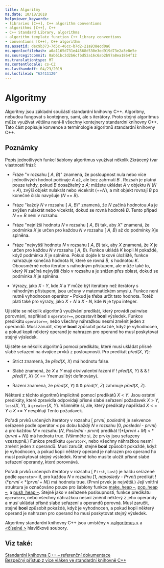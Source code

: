 ```yaml
---
title: Algoritmy
ms.date: 10/18/2018
helpviewer_keywords:
- libraries [C++], C++ algorithm conventions
- algorithms [C++], C++
- C++ Standard Library, algorithms
- algorithm template function C++ library conventions
- conventions [C++], C++ algorithm
ms.assetid: dec9b373-7d5c-46cc-b7d2-21a938ecd0a6
ms.openlocfilehash: a0a1165d731e44568d530e3ed919d73e2a3e8e5e
ms.sourcegitcommit: 0ab61bc3d2b6cfbd52a16c6ab2b97a8ea1864f12
ms.translationtype: MT
ms.contentlocale: cs-CZ
ms.lasthandoff: 04/23/2019
ms.locfileid: "62411120"
---
```

# <a name="algorithms"></a>Algoritmy

Algoritmy jsou základní součástí standardní knihovny C++. Algoritmy, nebudou fungovat s kontejnery, sami, ale s iterátory. Proto stejný algoritmus může využívat většinu není-li všechny kontejnery standardní knihovny C++. Tato část popisuje konvence a terminologie algoritmů standardní knihovny C++.

## <a name="remarks"></a>Poznámky

Popis jednotlivých funkcí šablony algoritmus využívat několik Zkrácený tvar vlastností frází:

- Fráze "v rozsahu \[ *A*, *B*)" znamená, že posloupnost nula nebo více jednotlivých hodnot počínaje *A* až, ale bez zahrnutí *B* . Rozsah je platný pouze tehdy, pokud *B* dosažitelný z *A;* můžete ukládat *A* v objektu *N* (*N*  =  *A*), zvýší objekt nulakrát nebo vícekrát (++*N*), a mít objekt rovnají *B* po konečné číslo navyšuje (*N*   ==  *B*).

- Fráze "každý *N* v rozsahu \[ *A*, *B*)" znamená, že *N* začíná hodnotou *A*a je zvýšen nulakrát nebo vícekrát, dokud se rovná hodnotě *B*. Tento případ *N* == *B* není v rozsahu.

- Fráze "nejnižší hodnotu *N* v rozsahu \[ *A*, *B*) tak, aby *X*" znamená, že podmínka *X* je určen pro každou *N* v rozsahu \[ *A*, *B*) až do podmínky *X*je splněna.

- Fráze "nejvyšší hodnotu *N* v rozsahu \[ *A*, *B*) tak, aby *X* znamená, že *X* je určen pro každou *N* v rozsahu \[ *A*, *B*). Funkce ukládá *K* kopii *N* pokaždé, když podmínka *X* je splněna. Pokud dojde k takové úložiště, funkce nahrazuje konečná hodnota *N*, které se rovná *B*, s hodnotou *K*. Obousměrné nebo iterátor s náhodným přístupem, ale může také to, který *N* začíná nejvyšší číslo v rozsahu a je snížen přes oblast, dokud se podmínka *X* je splněna.

- Výrazy, jako *X* - *Y*, kde *X* a *Y* může být iterátory než iterátory s náhodným přístupem, jsou určeny v matematickém smyslu. Funkce není nutně vyhodnocen operátor **-** Pokud je třeba určit tato hodnota. Totéž platí také pro výrazy, jako *X* + *N* a *X* - *N*, kde *N*  je typu integer.

Ujistěte se několik algoritmů využívání predikát, který provádí pairwise porovnání, například s `operator==`, pozastavit **bool** výsledek. Funkce predikátu `operator==`, nebo všechny náhražkou nesmí změnit jeden z operandů. Musí zaručit, stejné **bool** způsobit pokaždé, když je vyhodnocen, a pokud kopii některý operand je nahrazen pro operand ho musí poskytovat stejný výsledek.

Ujistěte se několik algoritmů pomocí predikátu, které musí ukládat přísné slabé seřazení na dvojice prvků z posloupnosti. Pro predikát *před*(*X*, *Y*):

- Strict znamená, že *před*(*X*, *X*) má hodnotu false.

- Slabé znamená, že *X* a *Y* mají ekvivalentní řazení if \! *před*(*X*, *Y*) & & \! *před*(*Y*, *X*) (*X* == *Y*nemusí být definovány).

- Řazení znamená, že *před*(*X*, *Y*) & & *před*(*Y*, *Z*) zahrnuje *před*(*X*, *Z*).

Některé z těchto algoritmů implicitně pomocí predikátů *X* \< *Y*. Jsou ostatní predikáty, které zpravidla odpovídají přísné slabé seřazení požadavek *X* > *Y*, `less`(*X*, *Y*), a `greater`(*X*, *Y*). Všimněte si, ale, který predikáty například *X* \< =  *Y* a *X* >= *Y* nesplňují Tento požadavek.

Pořadí prvků určených iterátory v rozsahu \[ *první*, *poslední*) je sekvence seřazené podle operátor **<** po dobu každý  *N* v rozsahu \[0, *poslední* - *první*) a pro každou *M* v rozsahu (*N*, *Poslední* - *první*) predikát \!(\*(*první*  +  *M*) < \*(*první* + *N*)) má hodnotu true. (Všimněte si, že prvky jsou seřazeny vzestupně.) Funkce predikátu `operator<`, nebo všechny náhražkou nesmí změnit jeden z operandů. Musí zaručit, stejné **bool** způsobit pokaždé, když je vyhodnocen, a pokud kopii některý operand je nahrazen pro operand ho musí poskytovat stejný výsledek. Kromě toho musíte uložit přísné slabé seřazení operandy, které porovnává.

Pořadí prvků určených iterátory v rozsahu \[ `First`, `Last`) je haldu seřazené podle `operator<` if, pro každou *N* v rozsahu \[1, *naposledy*  -  *První*) predikát \!(\*_první_ < \*(*první*  +  *N*)) má hodnotu true. (První prvek je největší.) Její vnitřní struktura je označováno pouze pro šablony funkce [make_heap –](../standard-library/algorithm-functions.md#make_heap), [pop_heap –](../standard-library/algorithm-functions.md#pop_heap), a [push_heap –](../standard-library/algorithm-functions.md#push_heap). Stejně jako v seřazené posloupnosti, funkce predikátu `operator<`, nebo všechny náhražkou nesmí změnit některý z jeho operandy a musí ukládat přísné slabé seřazení u operandů porovná. Musí zaručit, stejné **bool** způsobit pokaždé, když je vyhodnocen, a pokud kopii některý operand je nahrazen pro operand ho musí poskytovat stejný výsledek.

Algoritmy standardní knihovny C++ jsou umístěny v [ \<algoritmus >](../standard-library/algorithm.md) a [ \<číselné >](../standard-library/numeric.md) hlavičkové soubory.

## <a name="see-also"></a>Viz také:

[Standardní knihovna C++ – referenční dokumentace](../standard-library/cpp-standard-library-reference.md)<br/>
[Bezpečný přístup z více vláken ve standardní knihovně C++](../standard-library/thread-safety-in-the-cpp-standard-library.md)<br/>
